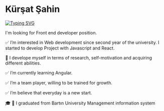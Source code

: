# Kürşat Şahin

[![Typing SVG](https://readme-typing-svg.herokuapp.com?lines=Junior+Frontend+Developer)](https://git.io/typing-svg)












I'm looking for  Front end developer position.

✅ I’m interested in Web development since second year of the university. I started to develop Project with Javascript and React. 

💭 I develope myself in terms of research, self-motivation and acquiring different abilities. 

✅ I’m currently learning  Angular.
 
✅ I’m a team player, willing to be trained for growth.

✅ I’m believe that everyday is a new start.

🎓 🌿 I graduated from Bartın University Management information system




